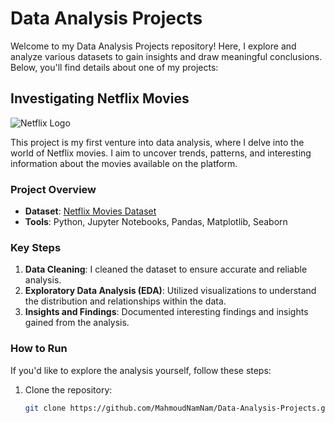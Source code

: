 # Data Analysis Projects

Welcome to my Data Analysis Projects repository! Here, I explore and analyze various datasets to gain insights and draw meaningful conclusions. Below, you'll find details about one of my projects:

## Investigating Netflix Movies

![Netflix Logo](link-to-netflix-logo.png) <!-- Include a relevant image if you have one -->

This project is my first venture into data analysis, where I delve into the world of Netflix movies. I aim to uncover trends, patterns, and interesting information about the movies available on the platform.

### Project Overview

- **Dataset**: [Netflix Movies Dataset](https://github.com/MahmoudNamNam/Data-Analysis-Projects/tree/main/Investigating%20Netflix%20Movies)
- **Tools**: Python, Jupyter Notebooks, Pandas, Matplotlib, Seaborn

### Key Steps

1. **Data Cleaning**: I cleaned the dataset to ensure accurate and reliable analysis.
2. **Exploratory Data Analysis (EDA)**: Utilized visualizations to understand the distribution and relationships within the data.
3. **Insights and Findings**: Documented interesting findings and insights gained from the analysis.

### How to Run

If you'd like to explore the analysis yourself, follow these steps:

1. Clone the repository:

   ```bash
   git clone https://github.com/MahmoudNamNam/Data-Analysis-Projects.git
